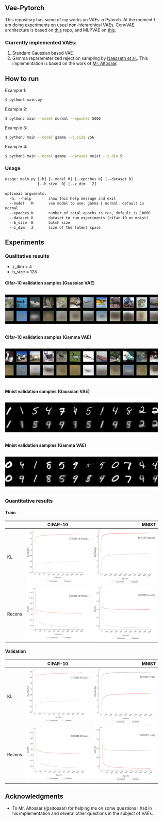 ## Vae-Pytorch

This repository has some of my works on VAEs in Pytorch. At the moment I am doing experiments on usual non-hierarchical VAEs. ConvVAE architecture is based on [this](https://github.com/3ammor/Variational-Autoencoder-pytorch) repo, and MLPVAE on [this](https://github.com/pytorch/examples/tree/master/vae).

### Currently implemented VAEs:

1. Standard Gaussian based VAE
2. Gamma reparameterized rejection sampling by [Naesseth et al.](https://arxiv.org/abs/1610.05683). This implementation is based on the work of [Mr. Altosaar](https://github.com/altosaar/gamma-variational-autoencoder).

## How to run
Example 1:
```bash
$ python3 main.py
```

Example 2:
```bash
$ python3 main --model normal --epoches 5000
```

Example 3:
```bash
$ python3 main --model gamma --b_size 256
```

Example 4:
```bash
$ python3 main --model gamma --dataset mnist --z_dim 5
```

### Usage

```
usage: main.py [-h] [--model M] [--epoches N] [--dataset D]
               [--b_size  B] [--z_dim   Z]

optional arguments:
  -h, --help        show this help message and exit
  --model   M       vae model to use: gamma | normal, default is normal
  --epoches N       number of total epochs to run, default is 10000
  --dataset D       dataset to run experiments (cifar-10 or mnist)
  --b_size  B       batch size
  --z_dim   Z       size of the latent space
```

## Experiments
### Qualitative results
* z_dim = 4
* b_size = 128

#### Cifar-10 validation samples (Gaussian VAE)
![](images/qualitative/val_normal_cifar_10.png)

#### Cifar-10 validation samples (Gamma VAE)
![](images/qualitative/val_gamma_cifar_10.png)

#### Mnist validation samples (Gaussian VAE)
![](images/qualitative/val_normal_mnist.png)

#### Mnist validation samples (Gamma VAE)
![](images/qualitative/val_gamma_mnist.png)

### Quantitative results


#### Train

|      | CIFAR-10      | MNIST         | 
|:-----| ------------- |--------------:|
|KL    | <img src="images/quantitative/cifar_10_train_kl.png" width="300">| <img src="images/quantitative/mnist_train_kl.png" width="300"> |
|Recons| <img src="images/quantitative/cifar_10_train_recons.png" width="300">| <img src="images/quantitative/mnist_train_recons.png" width="300"> |

#### Validation

|      | CIFAR-10      | MNIST         | 
|:-----| ------------- |--------------:|
|KL    | <img src="images/quantitative/cifar_10_val_kl.png" width="300">| <img src="images/quantitative/mnist_val_kl.png" width="300"> |
|Recons| <img src="images/quantitative/cifar_10_val_recons.png" width="300">| <img src="images/quantitative/mnist_val_recons.png" width="300"> |

## Acknowledgments

* To Mr. Altosaar (@altosaar) for helping me on some questions I had in his implementation and several other questions in the subject of VAEs.